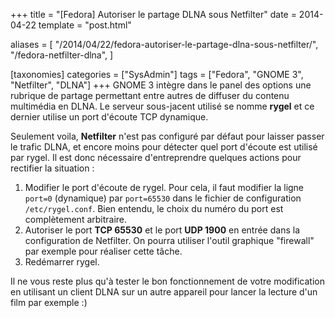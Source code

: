 +++
title = "[Fedora] Autoriser le partage DLNA sous Netfilter"
date = 2014-04-22
template = "post.html"

aliases = [
  "/2014/04/22/fedora-autoriser-le-partage-dlna-sous-netfilter/",
  "/fedora-netfilter-dlna",
]

[taxonomies]
categories = ["SysAdmin"]
tags = ["Fedora", "GNOME 3", "Netfilter", "DLNA"]
+++
GNOME 3 intègre dans le panel des options une rubrique de partage permettant
entre autres de diffuser du contenu multimédia en DLNA. Le serveur sous-jacent
utilisé se nomme **rygel** et ce dernier utilise un port d'écoute TCP dynamique.

Seulement voila, **Netfilter** n'est pas configuré par défaut pour laisser
passer le trafic DLNA, et encore moins pour détecter quel port d'écoute est
utilisé par rygel. Il est donc nécessaire d'entreprendre quelques actions pour
rectifier la situation :

1. Modifier le port d'écoute de rygel. Pour cela, il faut modifier la ligne
   `port=0` (dynamique) par `port=65530` dans le fichier de configuration
   `/etc/rygel.conf`. Bien entendu, le choix du numéro du port est complètement
   arbitraire.
2. Autoriser le port **TCP 65530** et le port **UDP 1900** en entrée dans la
   configuration de Netfilter. On pourra utiliser l'outil graphique "firewall"
   par exemple pour réaliser cette tâche.
3. Redémarrer rygel.

Il ne vous reste plus qu'à tester le bon fonctionnement de votre modification en
utilisant un client DLNA sur un autre appareil pour lancer la lecture d'un film
par exemple :)
